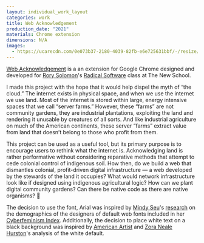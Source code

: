 ```yaml
---
layout: individual_work_layout
categories: work
title: Web Acknowledgement
production_date: "2021"
materials: Chrome extension
dimensions: N/A
images:
  - https://ucarecdn.com/0e073b37-2180-4039-82fb-e6e725631bbf/-/resize/2400/-/quality/lightest/-/format/auto/
---
```

[Web Acknowledgement](https://chrome.google.com/webstore/detail/web-acknowledgement/dimpmephpcddcichkcicdljjgdhjkgop) is a an extension for Google Chrome designed and developed for [Rory Solomon](https://twitter.com/rorys?ref_src=twsrc%5Egoogle%7Ctwcamp%5Eserp%7Ctwgr%5Eauthor)'s [Radical Software](https://criticalengineering.org/) class at The New School.

I made this project with the hope that it would help dispel the myth of “the cloud.” The internet exists in physical space, and when we use the internet we use land. Most of the internet is stored within large, energy intensive spaces that we call “server farms.” However, these “farms” are not community gardens, they are industrial plantations, exploiting the land and rendering it unusable by creatures of all sorts. And like industrial agriculture on much of the American continents, these server “farms” extract value from land that doesn’t belong to those who profit from them.

This project can be used as a useful tool, but its primary purpose is to encourage users to rethink what the internet is. Acknowledging land is rather performative without considering reparative methods that attempt to cede colonial control of indigenous soil. How then, do we build a web that dismantles colonial, profit-driven digital infrastructure — a web developed by the stewards of the land it occupies? What would network infrastructure look like if designed using indigenous agricultural logic? How can we plant digital community gardens? Can there be native code as there are native organisms? 🌱

The decision to use the font, Arial was inspired by [Mindy Seu](https://mindyseu.com/)'s [research](https://walkerart.org/magazine/sharing-as-survival-mindy-seu-cyberfeminism-index) on the demographics of the designers of default web fonts included in her [Cyberfeminism Index](https://cyberfeminismindex.com/). Additionally, the decision to place white text on a black background was inspired by [American Artist](https://unbag.net/end/black-gooey-universe) and [Zora Neale Hurston](https://www.wheelersburg.net/Downloads/Hurston.pdf)'s analysis of the white default.
